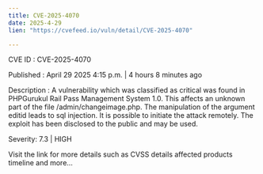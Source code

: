 ```yaml
---
title: CVE-2025-4070
date: 2025-4-29
lien: "https://cvefeed.io/vuln/detail/CVE-2025-4070"

---
```


CVE ID : CVE-2025-4070

Published :  April 29
2025
4:15 p.m. | 4 hours
8 minutes ago

Description : A vulnerability
which was classified as critical
was found in PHPGurukul Rail Pass Management System 1.0. This affects an unknown part of the file /admin/changeimage.php. The manipulation of the argument editid leads to sql injection. It is possible to initiate the attack remotely. The exploit has been disclosed to the public and may be used.

Severity: 7.3 | HIGH

Visit the link for more details
such as CVSS details
affected products
timeline
and more...
